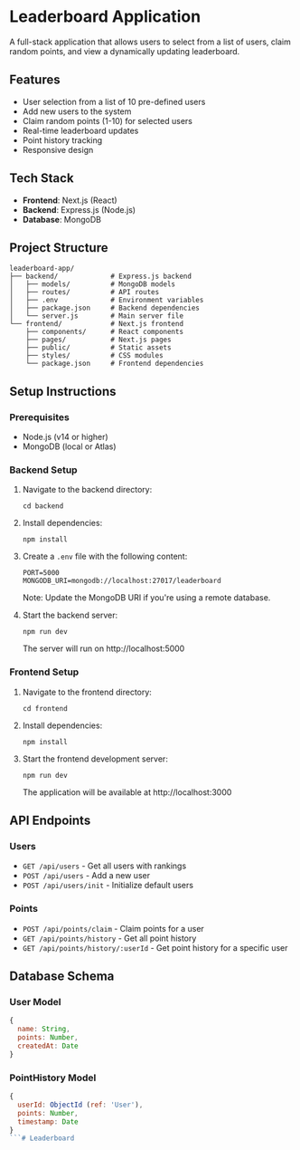 # Leaderboard Application

A full-stack application that allows users to select from a list of users, claim random points, and view a dynamically updating leaderboard.

## Features

- User selection from a list of 10 pre-defined users
- Add new users to the system
- Claim random points (1-10) for selected users
- Real-time leaderboard updates
- Point history tracking
- Responsive design

## Tech Stack

- **Frontend**: Next.js (React)
- **Backend**: Express.js (Node.js)
- **Database**: MongoDB

## Project Structure

```
leaderboard-app/
├── backend/             # Express.js backend
│   ├── models/          # MongoDB models
│   ├── routes/          # API routes
│   ├── .env             # Environment variables
│   ├── package.json     # Backend dependencies
│   └── server.js        # Main server file
└── frontend/            # Next.js frontend
    ├── components/      # React components
    ├── pages/           # Next.js pages
    ├── public/          # Static assets
    ├── styles/          # CSS modules
    └── package.json     # Frontend dependencies
```

## Setup Instructions

### Prerequisites

- Node.js (v14 or higher)
- MongoDB (local or Atlas)

### Backend Setup

1. Navigate to the backend directory:
   ```
   cd backend
   ```

2. Install dependencies:
   ```
   npm install
   ```

3. Create a `.env` file with the following content:
   ```
   PORT=5000
   MONGODB_URI=mongodb://localhost:27017/leaderboard
   ```
   Note: Update the MongoDB URI if you're using a remote database.

4. Start the backend server:
   ```
   npm run dev
   ```
   The server will run on http://localhost:5000

### Frontend Setup

1. Navigate to the frontend directory:
   ```
   cd frontend
   ```

2. Install dependencies:
   ```
   npm install
   ```

3. Start the frontend development server:
   ```
   npm run dev
   ```
   The application will be available at http://localhost:3000

## API Endpoints

### Users

- `GET /api/users` - Get all users with rankings
- `POST /api/users` - Add a new user
- `POST /api/users/init` - Initialize default users

### Points

- `POST /api/points/claim` - Claim points for a user
- `GET /api/points/history` - Get all point history
- `GET /api/points/history/:userId` - Get point history for a specific user

## Database Schema

### User Model

```javascript
{
  name: String,
  points: Number,
  createdAt: Date
}
```

### PointHistory Model

```javascript
{
  userId: ObjectId (ref: 'User'),
  points: Number,
  timestamp: Date
}
```#   L e a d e r b o a r d  
 